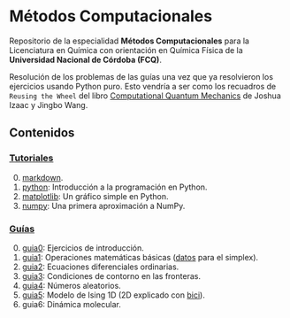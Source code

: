 # Métodos Computacionales

Repositorio de la especialidad **Métodos Computacionales** para la Licenciatura
en Química con orientación en Química Física de la **Universidad Nacional de Córdoba
(FCQ)**.

Resolución de los problemas de las guías una vez que ya resolvieron los
ejercicios usando Python puro. Esto vendría a ser como los recuadros de 
`Reusing the Wheel` del libro [Computational Quantum Mechanics](https://link.springer.com/book/10.1007/978-3-319-99930-2) 
de Joshua Izaac y Jingbo Wang.


## Contenidos

### [Tutoriales](https://github.com/fernandezfran/metcomp/tree/main/tutoriales)

0. [markdown](https://github.com/fernandezfran/metcomp/blob/main/tutoriales/markdown.ipynb).
1. [python](https://github.com/fernandezfran/metcomp/blob/main/tutoriales/python.ipynb): Introducción a la programación en Python.
2. [matplotlib](https://github.com/fernandezfran/metcomp/blob/main/tutoriales/matplotlib.ipynb): Un gráfico simple en Python.
3. [numpy](https://github.com/fernandezfran/metcomp/blob/main/tutoriales/numpy.ipynb): Una primera aproximación a NumPy.


### [Guías](https://github.com/fernandezfran/metcomp/tree/main/guias)

0. [guia0](https://github.com/fernandezfran/metcomp/blob/main/guias/guia0.ipynb): Ejercicios de introducción.
1. [guia1](https://github.com/fernandezfran/metcomp/blob/main/guias/guia1.ipynb): Operaciones matemáticas básicas ([datos](https://github.com/fernandezfran/metcomp/blob/main/guias/datos.csv) para el simplex).
2. [guia2](https://github.com/fernandezfran/metcomp/blob/main/guias/guia2.ipynb): Ecuaciones diferenciales ordinarias.
3. [guia3](https://github.com/fernandezfran/metcomp/blob/main/guias/guia3.ipynb): Condiciones de contorno en las fronteras.
4. [guia4](https://github.com/fernandezfran/metcomp/blob/main/guias/guia4.ipynb): Números aleatorios.
5. [guia5](https://github.com/fernandezfran/metcomp/blob/main/guias/guia5.ipynb): Modelo de Ising 1D (2D explicado con [bici](https://github.com/fernandezfran/bici/)).
6. guia6: Dinámica molecular.
